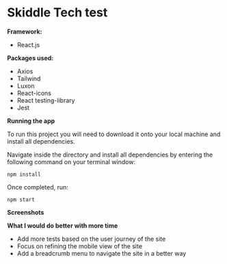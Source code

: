 # Skiddle Tech test

**Framework:**

- React.js

**Packages used:**

- Axios
- Tailwind
- Luxon
- React-icons
- React testing-library
- Jest

**Running the app**

To run this project you will need to download it onto your local machine and install all dependencies.

Navigate inside the directory and install all dependencies by entering the following command on your terminal window:

`npm install`

Once completed, run:

`npm start`

**Screenshots**

**What I would do better with more time**

- Add more tests based on the user journey of the site
- Focus on refining the mobile view of the site
- Add a breadcrumb menu to navigate the site in a better way